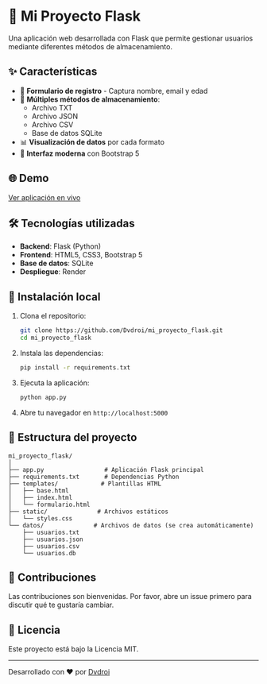 # 🚀 Mi Proyecto Flask

Una aplicación web desarrollada con Flask que permite gestionar usuarios mediante diferentes métodos de almacenamiento.

## ✨ Características

- 📝 **Formulario de registro** - Captura nombre, email y edad
- 💾 **Múltiples métodos de almacenamiento**:
  - Archivo TXT
  - Archivo JSON
  - Archivo CSV
  - Base de datos SQLite
- 📊 **Visualización de datos** por cada formato
- 🎨 **Interfaz moderna** con Bootstrap 5

## 🌐 Demo

[Ver aplicación en vivo](https://mi-proyecto-flask.onrender.com)

## 🛠️ Tecnologías utilizadas

- **Backend**: Flask (Python)
- **Frontend**: HTML5, CSS3, Bootstrap 5
- **Base de datos**: SQLite
- **Despliegue**: Render

## 🚀 Instalación local

1. Clona el repositorio:
   ```bash
   git clone https://github.com/Dvdroi/mi_proyecto_flask.git
   cd mi_proyecto_flask
   ```

2. Instala las dependencias:
   ```bash
   pip install -r requirements.txt
   ```

3. Ejecuta la aplicación:
   ```bash
   python app.py
   ```

4. Abre tu navegador en `http://localhost:5000`

## 📁 Estructura del proyecto

```
mi_proyecto_flask/
│
├── app.py                 # Aplicación Flask principal
├── requirements.txt       # Dependencias Python
├── templates/            # Plantillas HTML
│   ├── base.html
│   ├── index.html
│   └── formulario.html
├── static/              # Archivos estáticos
│   └── styles.css
└── datos/              # Archivos de datos (se crea automáticamente)
    ├── usuarios.txt
    ├── usuarios.json
    ├── usuarios.csv
    └── usuarios.db
```

## 🤝 Contribuciones

Las contribuciones son bienvenidas. Por favor, abre un issue primero para discutir qué te gustaría cambiar.

## 📄 Licencia

Este proyecto está bajo la Licencia MIT.

---

Desarrollado con ❤️ por [Dvdroi](https://github.com/Dvdroi)